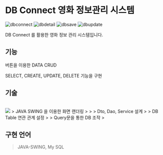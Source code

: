# DB Connect 영화 정보관리 시스템

![dbconnect](https://user-images.githubusercontent.com/102580800/181467742-6402a969-6490-40ae-a1e9-d71c95aa99b5.png)
![dbdetail](https://user-images.githubusercontent.com/102580800/181467773-e6d618ab-1bd8-430d-a56a-f4b343c5a155.png)
![dbsave](https://user-images.githubusercontent.com/102580800/181467792-b1fe206c-1448-4392-a21d-97a95eb18b9b.png)
![dbupdate](https://user-images.githubusercontent.com/102580800/181467802-df8e0a8f-3f58-4d22-aa47-90e1716417b0.png)

DB Connect 를 활용한 영화 정보 관리 시스템입니다.

## **기능**

버튼을 이용한 DATA CRUD

SELECT, CREATE, UPDATE, DELETE 기능을 구현

## **기술**
<br>
<img src="https://img.shields.io/badge/JAVA-007396?style=for-the-badge&logo=JAVA&logoColor=white%22%3E
<img src="https://img.shields.io/badge/mysql-4479A1?style=for-the-badge&logo=mysql&logoColor=white%22%3E
/>
> JAVA SWING 을 이용한 화면 랜더링
> 
> 
> Dto, Dao, Service 설계
> 
> DB Table 연관 관계 설정
> 
> Query문을 통한 DB 조작
> 

## **구현 언어**

> JAVA-SWING, My SQL
>
